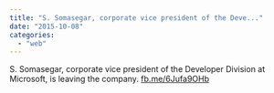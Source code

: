 ```yaml
---
title: "S. Somasegar, corporate vice president of the Deve..."
date: "2015-10-08"
categories: 
  - "web"
---
```


S. Somasegar, corporate vice president of the Developer Division at Microsoft, is leaving the company. [fb.me/6Jufa9OHb](http://fb.me/6Jufa9OHb)

